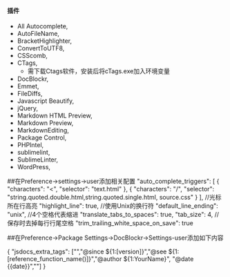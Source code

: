 #### 插件
* All Autocomplete,
* AutoFileName,
* BracketHighlighter,
* ConvertToUTF8,
* CSScomb,
* CTags,
    - 需下载Ctags软件，安装后将cTags.exe加入环境变量
* DocBlockr,
* Emmet,
* FileDiffs,
* Javascript Beautify,
* jQuery,
* Markdown HTML Preview,
* Markdown Preview,
* MarkdownEditing,
* Package Control,
* PHPIntel,
* sublimelint,
* SublimeLinter,
* WordPress,

##在Preference->settings->user添加相关配置
"auto_complete_triggers":
    [
        {
            "characters": "<",
            "selector": "text.html"
        },
        {
            "characters": "/",
            "selector": "string.quoted.double.html,string.quoted.single.html, source.css"
        }
    ],
//光标所在行高亮
"highlight_line": true,
//使用Unix的换行符
"default_line_ending": "unix",
//4个空格代表缩进
"translate_tabs_to_spaces": true,
"tab_size": 4,
//保存时去掉每行行尾空格
"trim_trailing_white_space_on_save": true

##在Preference->Package Settings->DocBlockr->Settings-user添加如下内容

{
    "jsdocs_extra_tags": ["","@since ${1:[version]}","@see ${1:[reference_function_name()]}","@author ${1:YourName}", "@date {{date}}",""]
}

